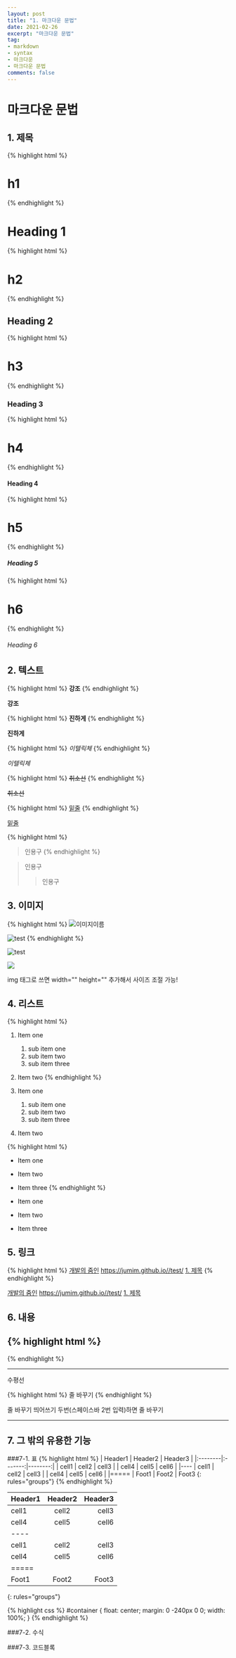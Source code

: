 ```yaml
---
layout: post
title: "1. 마크다운 문법"
date: 2021-02-26
excerpt: "마크다운 문법"
tag:
- markdown
- syntax
- 마크다운
- 마크다운 문법
comments: false
---
```


# 마크다운 문법

## 1. 제목

{% highlight html %}
# h1
{% endhighlight %}

# Heading 1

{% highlight html %}
# h2
{% endhighlight %}

## Heading 2

{% highlight html %}
# h3
{% endhighlight %}

### Heading 3

{% highlight html %}
# h4
{% endhighlight %}

#### Heading 4

{% highlight html %}
# h5
{% endhighlight %}

##### Heading 5

{% highlight html %}
# h6
{% endhighlight %}

###### Heading 6

## 2. 텍스트

{% highlight html %}
**강조**
{% endhighlight %}

**강조**

{% highlight html %}
__진하게__
{% endhighlight %}

__진하게__

{% highlight html %}
_이텔릭체_
{% endhighlight %}

_이텔릭체_

{% highlight html %}
~~취소선~~
{% endhighlight %}

~~취소선~~

{% highlight html %}
<u>밑줄</u>
{% endhighlight %}

<u>밑줄</u>

{% highlight html %}
> 인용구
{% endhighlight %}

> 인용구
>> 인용구

## 3. 이미지

{% highlight html %}
![이미지이름](https://Jumim.github.io/assets/img/test.jpg)

<img src="https://Jumim.github.io/assets/img/test.jpg" alt="test">
{% endhighlight %}

![test](https://Jumim.github.io/assets/img/test.jpg "test")

<img src="https://Jumim.github.io/assets/img/test.jpg">

img 태그로 쓰면 width="" height="" 추가해서 사이즈 조절 가능!

## 4. 리스트
{% highlight html %}
1. Item one
   1. sub item one
   2. sub item two
   3. sub item three
2. Item two
{% endhighlight %}

1. Item one
   1. sub item one
   2. sub item two
   3. sub item three
2. Item two

{% highlight html %}
* Item one
* Item two
* Item three
{% endhighlight %}

* Item one
* Item two
* Item three

## 5. 링크
{% highlight html %}
[개발의 줌인](https://jumim.github.io//test/)
<https://jumim.github.io//test/>
[1. 제목](#1.-제목)
{% endhighlight %}

[개발의 줌인](https://jumim.github.io//test/)
<https://jumim.github.io//test/>
[1. 제목](#1.-제목)

## 6. 내용
{% highlight html %}
---
{% endhighlight %}

---

수평선

{% highlight html %}
줄  바꾸기
{% endhighlight %}

줄  바꾸기
띄어쓰기 두번(스페이스바 2번 입력)하면 줄 바꾸기

---

## 7. 그 밖의 유용한 기능
###7-1. 표
{% highlight html %}
| Header1 | Header2 | Header3 |
|:--------|:-------:|--------:|
| cell1   | cell2   | cell3   |
| cell4   | cell5   | cell6   |
|----
| cell1   | cell2   | cell3   |
| cell4   | cell5   | cell6   |
|=====
| Foot1   | Foot2   | Foot3
{: rules="groups"}
{% endhighlight %}


| Header1 | Header2 | Header3 |
|:--------|:-------:|--------:|
| cell1   | cell2   | cell3   |
| cell4   | cell5   | cell6   |
|----
| cell1   | cell2   | cell3   |
| cell4   | cell5   | cell6   |
|=====
| Foot1   | Foot2   | Foot3
{: rules="groups"}

{% highlight css %}
#container {
  float: center;
  margin: 0 -240px 0 0;
  width: 100%;
}
{% endhighlight %}

###7-2. 수식


###7-3. 코드블록
